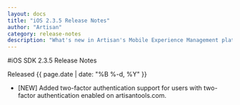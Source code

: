 ```yaml
---
layout: docs
title: "iOS 2.3.5 Release Notes"
author: "Artisan"
category: release-notes
description: "What's new in Artisan's Mobile Experience Management platform."
---
```

#iOS SDK 2.3.5 Release Notes

Released {{ page.date | date: "%B %-d, %Y" }}

* [NEW] Added two-factor authentication support for users with two-factor authentication enabled on artisantools.com.
